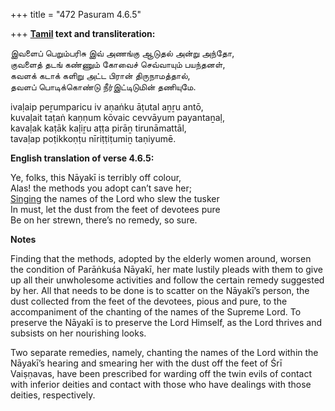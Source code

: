 +++
title = "472 Pasuram 4.6.5"

+++
**[Tamil](/definition/tamil#history "show Tamil definitions") text and transliteration:**

இவளைப் பெறும்பரிசு இவ் அணங்கு ஆடுதல் அன்று அந்தோ,  
குவளைத் தடங் கண்ணும் கோவைச் செவ்வாயும் பயந்தனள்,  
கவளக் கடாக் களிறு அட்ட பிரான் திருநாமத்தால்,  
தவளப் பொடிக்கொண்டு நீர்இட்டிடுமின் தணியுமே.

ivaḷaip peṟumparicu iv aṇaṅku āṭutal aṉṟu antō,  
kuvaḷait taṭaṅ kaṇṇum kōvaic cevvāyum payantaṉaḷ,  
kavaḷak kaṭāk kaḷiṟu aṭṭa pirāṉ tirunāmattāl,  
tavaḷap poṭikkoṇṭu nīriṭṭiṭumiṉ taṇiyumē.

**English translation of verse 4.6.5:**

Ye, folks, this Nāyakī is terribly off colour,  
Alas! the methods you adopt can’t save her;  
[Singing](/definition/singing#history "show Singing definitions") the names of the Lord who slew the tusker  
In must, let the dust from the feet of devotees pure  
Be on her strewn, there’s no remedy, so sure.

**Notes**

Finding that the methods, adopted by the elderly women around, worsen the condition of Parāṅkuśa Nāyakī, her mate lustily pleads with them to give up all their unwholesome activities and follow the certain remedy suggested by her. All that needs to be done is to scatter on the Nāyakī’s person, the dust collected from the feet of the devotees, pious and pure, to the accompaniment of the chanting of the names of the Supreme Lord. To preserve the Nāyakī is to preserve the Lord Himself, as the Lord thrives and subsists on her nourishing looks.

Two separate remedies, namely, chanting the names of the Lord within the Nāyakī’s hearing and smearing her with the dust off the feet of Śrī Vaiṣṇavas, have been prescribed for warding off the twin evils of contact with inferior deities and contact with those who have dealings with those deities, respectively.


